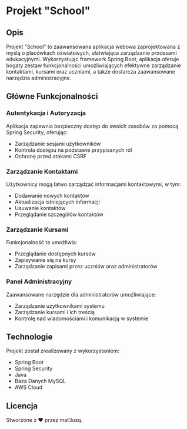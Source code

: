 # Projekt "School"

## Opis
Projekt "School" to zaawansowana aplikacja webowa zaprojektowana z myślą o placówkach oświatowych, ułatwiająca zarządzanie procesami edukacyjnymi. Wykorzystując framework Spring Boot, aplikacja oferuje bogaty zestaw funkcjonalności umożliwiających efektywne zarządzanie kontaktami, kursami oraz uczniami, a także dostarcza zaawansowane narzędzia administracyjne.

## Główne Funkcjonalności

### Autentykacja i Autoryzacja
Aplikacja zapewnia bezpieczny dostęp do swoich zasobów za pomocą Spring Security, oferując:
- Zarządzanie sesjami użytkowników
- Kontrola dostępu na podstawie przypisanych ról
- Ochronę przed atakami CSRF

### Zarządzanie Kontaktami
Użytkownicy mogą łatwo zarządzać informacjami kontaktowymi, w tym:
- Dodawanie nowych kontaktów
- Aktualizacja istniejących informacji
- Usuwanie kontaktów
- Przeglądanie szczegółów kontaktów

### Zarządzanie Kursami
Funkcjonalność ta umożliwia:
- Przeglądanie dostępnych kursów
- Zapisywanie się na kursy
- Zarządzanie zapisami przez uczniów oraz administratorów

### Panel Administracyjny
Zaawansowane narzędzie dla administratorów umożliwiające:
- Zarządzanie użytkownikami systemu
- Zarządzanie kursami i ich treścią
- Kontrolę nad wiadomościami i komunikacją w systemie

## Technologie
Projekt został zrealizowany z wykorzystaniem:
- Spring Boot
- Spring Security
- Java
- Baza Danych MySQL
- AWS Cloud

## Licencja
Stworzone z ❤ przez mat3usq.
